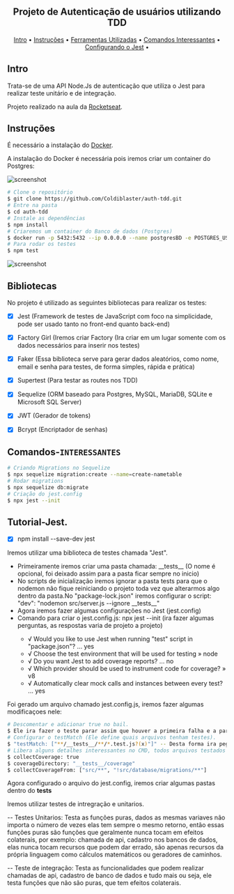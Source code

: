 <h2 align="center">
  <br>
  Projeto de Autenticação de usuários utilizando TDD
  <br>
</h2>

<p align="center">
  <a href="#intro">Intro</a> •
  <a href="#instruções">Instruções</a> •
  <a href="#bibliotecas">Ferramentas Utilizadas</a> •
  <a href="#comandos-interessantes">Comandos Interessantes</a> •
  <a href="#tutorial-jest">Configurando o Jest</a> •
</p>

## Intro

Trata-se de uma API Node.Js de autenticação que utiliza o Jest para realizar teste unitário e de integração.

Projeto realizado na aula da [Rocketseat](https://www.youtube.com/watch?v=2G_mWfG0DZE).

## Instruções

É necessário a instalação do [Docker](https://www.docker.com/get-started).

A instalação do Docker é necessária pois iremos criar um container do Postgres:

![screenshot](https://i.ibb.co/k5sYNm4/dockerpg.png)

```bash
# Clone o repositório
$ git clone https://github.com/Coldiblaster/auth-tdd.git
# Entre na pasta
$ cd auth-tdd
# Instale as dependências
$ npm install
# Criaremos um container do Banco de dados (Postgres)
$ docker run -p 5432:5432 --ip 0.0.0.0 --name postgresBD -e POSTGRES_USER=postgres -e POSTGRES_PASSWORD=123456 -e POSTGRES_DB=nodeauth -d postgres
# Para rodar os testes
$ npm test
```

![screenshot](http://g.recordit.co/6dsLtmWvAW.gif)

## Bibliotecas

No projeto é utilizado as seguintes bibliotecas para realizar os testes:

- [x] Jest (Framework de testes de JavaScript com foco na simplicidade, pode ser usado tanto no front-end quanto back-end)
- [x] Factory Girl (Iremos criar Factory (Ira criar em um lugar somente com os dados necessários para inserir nos testes)
- [x] Faker (Essa biblioteca serve para gerar dados aleatórios, como nome, email e senha para testes, de forma simples, rápida e prática)
- [x] Supertest (Para testar as routes nos TDD)
- [x] Sequelize (ORM baseado para Postgres, MySQL, MariaDB, SQLite e Microsoft SQL Server)
- [x] JWT (Gerador de tokens)
- [x] Bcrypt (Encriptador de senhas)


## Comandos-`INTERESSANTES`

```bash
# Criando Migrations no Sequelize
$ npx sequelize migration:create --name=create-nametable
# Rodar migrations
$ npx sequelize db:migrate
# Criação do jest.config
$ npx jest --init
```

## Tutorial-Jest.

- [x] npm install --save-dev jest

Iremos utilizar uma biblioteca de testes chamada "Jest".

<ul>
  <li>Primeiramente iremos criar uma pasta chamada: __tests__ (O nome é opcional, foi deixado assim para a pasta ficar sempre no inicio)</li>
  <li>No scripts de inicialização iremos ignorar a pasta tests para que o nodemon não fique reiniciando o projeto toda vez que alterarmos algo dentro da pasta.No "package-lock.json" iremos configurar o script: "dev": "nodemon src/server.js --ignore __tests__"</li>
  <li>Agora iremos fazer algumas configurações no Jest (jest.config)</li>
  <li>Comando para criar o jest.config.js: npx jest --init (ira fazer algumas perguntas, as respostas varia de projeto a projeto)</li>
  <ul>
    <li>√ Would you like to use Jest when running "test" script in "package.json"? ... yes</li>
    <li>√ Choose the test environment that will be used for testing » node</li>
    <li>√ Do you want Jest to add coverage reports? ... no</li>
    <li>√ Which provider should be used to instrument code for coverage? » v8</li>
    <li>√ Automatically clear mock calls and instances between every test? ... yes</li>
  </ul>
</ul>

Foi gerado um arquivo chamado jest.config.js, iremos fazer algumas modificaçoes nele:

```bash
# Descomentar e adicionar true no bail.
$ Ele ira fazer o teste parar assim que houver a primeira falha e a partir dai podemos modificar o teste ou corrigir o código. Se ficasse comentado iria rodar todos os testes até o final.
# Configurar o testMatch (Ele define quais arquivos tenham testes).
$ "testMatch: ["**/__tests__/**/*.test.js?(x)"]" -- Desta forma ira pegar todos os arquivos que estejam dentro da pasta __tests__ que terminam com "test.js".
# Libera alguns detalhes interessantes no CMD, todos arquivos testados e no grafico na coluna Uncovered line mostra as linhas que não foram testadas:
$ collectCoverage: true
$ coverageDirectory: "__tests__/coverage"
$ collectCoverageFrom: ["src/**", "!src/database/migrations/**"]
```
Agora configurado o arquivo do jest.config, iremos criar algumas pastas dentro do __tests__

Iremos utilizar testes de intregração e unitarios.

-- Testes Unitarios: Testa as funções puras, dados as mesmas variaves não importa o número de vezes elas tem sempre o mesmo retorno, então essas funções puras são funções que geralmente nunca tocam em efeitos colaterais, por exemplo: chamada de api, cadastro nos bancos de dados, elas nunca tocam recursos que podem dar errado, são apenas recursos da própria linguagem como cálculos matemáticos ou geradores de caminhos.

-- Teste de integração: Testa as funcionalidades que podem realizar chamadas de api, cadastro de banco de dados e tudo mais ou seja, ele testa funções que não são puras, que tem efeitos colaterais.
